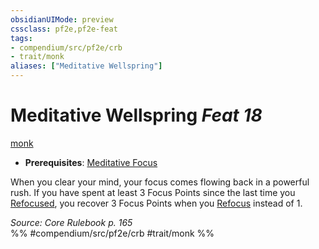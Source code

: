 ```yaml
---
obsidianUIMode: preview
cssclass: pf2e,pf2e-feat
tags:
- compendium/src/pf2e/crb
- trait/monk
aliases: ["Meditative Wellspring"]
---
```

# Meditative Wellspring  *Feat 18*  
[monk](/rules/traits/monk.md)  

- **Prerequisites**: [Meditative Focus](/compendium/feats/meditative-focus.md)

When you clear your mind, your focus comes flowing back in a powerful rush. If you have spent at least 3 Focus Points since the last time you [Refocused](/rules/actions/refocus.md), you recover 3 Focus Points when you [Refocus](/rules/actions/refocus.md) instead of 1.

*Source: Core Rulebook p. 165*  
%% #compendium/src/pf2e/crb #trait/monk %%
